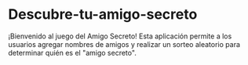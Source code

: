 # Descubre-tu-amigo-secreto
¡Bienvenido al juego del Amigo Secreto! Esta aplicación permite a los usuarios agregar nombres de amigos y realizar un sorteo aleatorio para determinar quién es el "amigo secreto".
